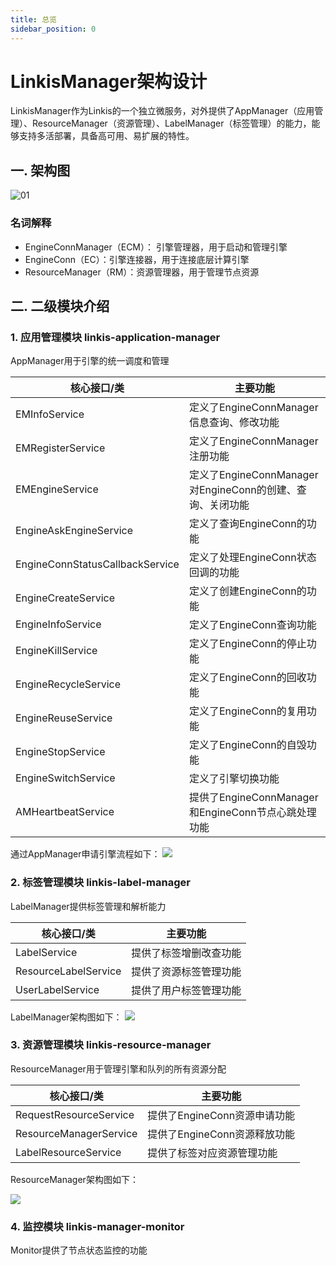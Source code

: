 ```yaml
---
title: 总览
sidebar_position: 0
---
```



LinkisManager架构设计
====================

LinkisManager作为Linkis的一个独立微服务，对外提供了AppManager（应用管理）、ResourceManager（资源管理）、LabelManager（标签管理）的能力，能够支持多活部署，具备高可用、易扩展的特性。

## 一. 架构图

![01](/Images-zh/Architecture/LinkisManager/LinkisManager-01.png)

### 名词解释

- EngineConnManager（ECM）： 引擎管理器，用于启动和管理引擎
- EngineConn（EC）：引擎连接器，用于连接底层计算引擎
- ResourceManager（RM）：资源管理器，用于管理节点资源

## 二. 二级模块介绍

### 1. 应用管理模块 linkis-application-manager

AppManager用于引擎的统一调度和管理

| 核心接口/类 | 主要功能 |
|------------|--------|
|EMInfoService | 定义了EngineConnManager信息查询、修改功能 |
|EMRegisterService| 定义了EngineConnManager注册功能 |
|EMEngineService | 定义了EngineConnManager对EngineConn的创建、查询、关闭功能 |
|EngineAskEngineService | 定义了查询EngineConn的功能 |
|EngineConnStatusCallbackService | 定义了处理EngineConn状态回调的功能 |
|EngineCreateService | 定义了创建EngineConn的功能 |
|EngineInfoService | 定义了EngineConn查询功能 |
|EngineKillService | 定义了EngineConn的停止功能 |
|EngineRecycleService | 定义了EngineConn的回收功能 |
|EngineReuseService | 定义了EngineConn的复用功能 |
|EngineStopService | 定义了EngineConn的自毁功能 |
|EngineSwitchService | 定义了引擎切换功能 |
|AMHeartbeatService | 提供了EngineConnManager和EngineConn节点心跳处理功能 |

通过AppManager申请引擎流程如下：
![](/Images-zh/Architecture/LinkisManager/AppManager-01.png)

### 2. 标签管理模块 linkis-label-manager

LabelManager提供标签管理和解析能力

| 核心接口/类 | 主要功能 |
|------------|--------|
|LabelService | 提供了标签增删改查功能 |
|ResourceLabelService | 提供了资源标签管理功能 |
|UserLabelService | 提供了用户标签管理功能 |

LabelManager架构图如下：
![](/Images-zh/Architecture/LinkisManager/LabelManager-01.png)

### 3. 资源管理模块 linkis-resource-manager

ResourceManager用于管理引擎和队列的所有资源分配

| 核心接口/类 | 主要功能 |
|------------|--------|
|RequestResourceService | 提供了EngineConn资源申请功能 |
|ResourceManagerService | 提供了EngineConn资源释放功能 |
|LabelResourceService | 提供了标签对应资源管理功能 |

ResourceManager架构图如下：

![](/Images-zh/Architecture/LinkisManager/ResourceManager-01.png)

### 4. 监控模块 linkis-manager-monitor

Monitor提供了节点状态监控的功能
